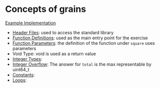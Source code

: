 # Concepts of grains

[Example Implementation](https://github.com/exercism/c/blob/master/exercises/grains/src/example.c)

- [Header Files](https://www.gnu.org/software/libc/manual/html_mono/libc.html#Header-Files): used to access the standard library
- [Function Definitions](https://www.gnu.org/software/gnu-c-manual/gnu-c-manual.html#Function-Definitions): used as the main entry point for the exercise
- [Function Parameters](https://www.gnu.org/software/gnu-c-manual/gnu-c-manual.html#Function-Parameters): the definition of the function under `square` uses parameters
- Void Type: void is used as a return value
- [Integer Types](https://www.gnu.org/software/gnu-c-manual/gnu-c-manual.html#Integer-Types): 
- [Integer Overflow](): The answer for `total` is the max representable by uint64_t
- [Constants](https://www.gnu.org/software/gnu-c-manual/gnu-c-manual.html#String-Constants):
- [Loops](): 
